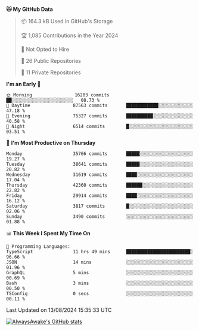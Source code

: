 <!--START_SECTION:waka-->
**🐱 My GitHub Data** 

> 📦 164.3 kB Used in GitHub's Storage 
 > 
> 🏆 1,085 Contributions in the Year 2024
 > 
> 🚫 Not Opted to Hire
 > 
> 📜 26 Public Repositories 
 > 
> 🔑 11 Private Repositories 
 > 
**I'm an Early 🐤** 

```text
🌞 Morning                16203 commits       ██░░░░░░░░░░░░░░░░░░░░░░░   08.73 % 
🌆 Daytime                87563 commits       ████████████░░░░░░░░░░░░░   47.18 % 
🌃 Evening                75327 commits       ██████████░░░░░░░░░░░░░░░   40.58 % 
🌙 Night                  6514 commits        █░░░░░░░░░░░░░░░░░░░░░░░░   03.51 % 
```
📅 **I'm Most Productive on Thursday** 

```text
Monday                   35766 commits       █████░░░░░░░░░░░░░░░░░░░░   19.27 % 
Tuesday                  38641 commits       █████░░░░░░░░░░░░░░░░░░░░   20.82 % 
Wednesday                31619 commits       ████░░░░░░░░░░░░░░░░░░░░░   17.04 % 
Thursday                 42360 commits       ██████░░░░░░░░░░░░░░░░░░░   22.82 % 
Friday                   29914 commits       ████░░░░░░░░░░░░░░░░░░░░░   16.12 % 
Saturday                 3817 commits        █░░░░░░░░░░░░░░░░░░░░░░░░   02.06 % 
Sunday                   3490 commits        ░░░░░░░░░░░░░░░░░░░░░░░░░   01.88 % 
```


📊 **This Week I Spent My Time On** 

```text
💬 Programming Languages: 
TypeScript               11 hrs 49 mins      ████████████████████████░   96.66 % 
JSON                     14 mins             ░░░░░░░░░░░░░░░░░░░░░░░░░   01.96 % 
GraphQL                  5 mins              ░░░░░░░░░░░░░░░░░░░░░░░░░   00.69 % 
Bash                     3 mins              ░░░░░░░░░░░░░░░░░░░░░░░░░   00.50 % 
TSConfig                 0 secs              ░░░░░░░░░░░░░░░░░░░░░░░░░   00.11 % 
```


 Last Updated on 13/08/2024 15:35:33 UTC
<!--END_SECTION:waka-->

[![AlwaysAwake's GitHub stats](https://github-readme-stats.vercel.app/api?username=AlwaysAwake&show_icons=true&theme=github_dark&count_private=true)](https://github.com/AlwaysAwake/AlwaysAwake)
